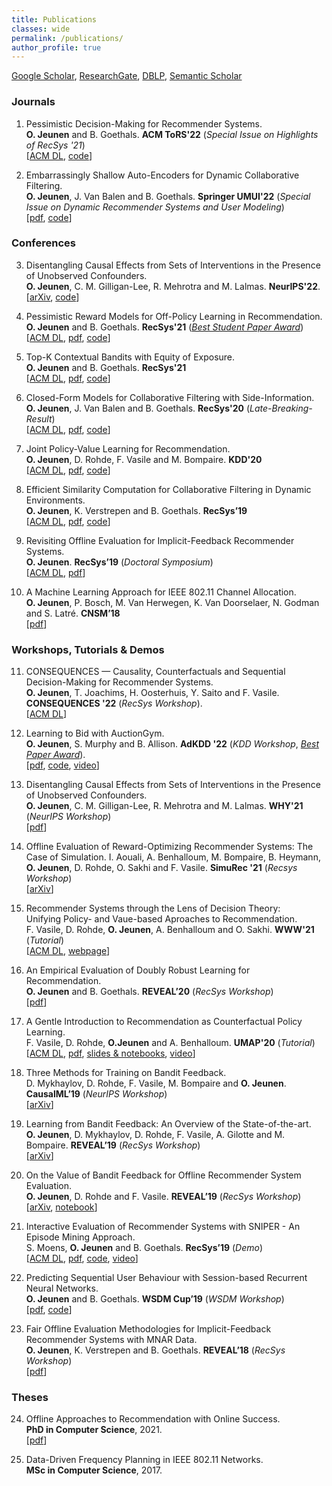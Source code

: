 ```yaml
---
title: Publications
classes: wide
permalink: /publications/
author_profile: true
---
```


[Google Scholar](https://scholar.google.com/citations?user=zOT4PjAAAAAJ), [ResearchGate](https://www.researchgate.net/profile/Olivier_Jeunen), [DBLP](https://dblp.org/pid/232/8079.html), [Semantic Scholar](https://www.semanticscholar.org/author/Olivier-Jeunen/52628148)


### Journals
1. Pessimistic Decision-Making for Recommender Systems.  
**O. Jeunen** and B. Goethals. **ACM ToRS'22** (_Special Issue on Highlights of RecSys '21_)  
\[[ACM DL](https://dl.acm.org/doi/10.1145/3568029?cid=99659463663), [code](https://github.com/olivierjeunen/pessimism-recsys-2021)]

2. Embarrassingly Shallow Auto-Encoders for Dynamic Collaborative Filtering.  
**O. Jeunen**, J. Van Balen and B. Goethals. **Springer UMUI'22** (_Special Issue on Dynamic Recommender Systems and User Modeling_)  
\[[pdf](http://adrem.uantwerpen.be/bibrem/pubs/JeunenUMUAI2022.pdf), [code](https://github.com/olivierjeunen/dynamic-easer)]


### Conferences
3. Disentangling Causal Effects from Sets of Interventions in the Presence of Unobserved Confounders.  
**O. Jeunen**, C. M. Gilligan-Lee, R. Mehrotra and M. Lalmas. **NeurIPS'22**.  
\[[arXiv](https://arxiv.org/abs/2210.05446), [code](https://github.com/olivierjeunen/disentangling-neurips-2022)\]

4. Pessimistic Reward Models for Off-Policy Learning in Recommendation.  
**O. Jeunen** and B. Goethals. **RecSys'21** ([_Best Student Paper Award_](https://recsys.acm.org/best-papers/))   
\[[ACM DL](https://dl.acm.org/doi/10.1145/3460231.3474247?cid=99659463663), [pdf](http://adrem.uantwerpen.be/bibrem/pubs/JeunenRecSys2021_A.pdf), [code](https://github.com/olivierjeunen/pessimism-recsys-2021)]

5. Top-K Contextual Bandits with Equity of Exposure.  
**O. Jeunen** and B. Goethals. **RecSys'21**  
\[[ACM DL](https://dl.acm.org/doi/10.1145/3460231.3474248?cid=99659463663), [pdf](http://adrem.uantwerpen.be/bibrem/pubs/JeunenRecSys2021_B.pdf), [code](https://github.com/olivierjeunen/EARS-recsys-2021)]

6. Closed-Form Models for Collaborative Filtering with Side-Information.  
**O. Jeunen**, J. Van Balen and B. Goethals. **RecSys'20** (_Late-Breaking-Result_)  
\[[ACM DL](https://dl.acm.org/doi/10.1145/3383313.3418480?cid=99659463663), [pdf](http://adrem.uantwerpen.be/bibrem/pubs/JeunenRecSys20.pdf), [code](https://github.com/olivierjeunen/ease-side-info-recsys-2020)]

7. Joint Policy-Value Learning for Recommendation.  
**O. Jeunen**, D. Rohde, F. Vasile and M. Bompaire. **KDD'20**  
\[[ACM DL](https://dl.acm.org/doi/10.1145/3394486.3403175?cid=99659463663), [pdf](http://adrem.uantwerpen.be/bibrem/pubs/JeunenKDD2020.pdf), [code](https://github.com/olivierjeunen/dual-bandit-kdd-2020)]

8. Efficient Similarity Computation for Collaborative Filtering in Dynamic Environments.  
**O. Jeunen**, K. Verstrepen and B. Goethals. **RecSys’19**  
\[[ACM DL](https://dl.acm.org/doi/10.1145/3298689.3347017?cid=99659463663), [pdf](http://adrem.uantwerpen.be/bibrem/pubs/JeunenRecSys19_Full.pdf), [code](https://github.com/olivierjeunen/dynamicindex)]

9. Revisiting Offline Evaluation for Implicit-Feedback Recommender Systems.  
**O. Jeunen**. **RecSys’19** (_Doctoral Symposium_)  
\[[ACM DL](https://dl.acm.org/doi/10.1145/3298689.3347069?cid=99659463663), [pdf](http://adrem.uantwerpen.be/bibrem/pubs/JeunenRecSys19_DoctoralSymposium.pdf)\]

10. A Machine Learning Approach for IEEE 802.11 Channel Allocation.  
**O. Jeunen**, P. Bosch, M. Van Herwegen, K. Van Doorselaer, N. Godman and S. Latré. **CNSM’18**  
\[[pdf](http://adrem.uantwerpen.be/bibrem/pubs/MasterThesisJeunen2018.pdf)\]



### Workshops, Tutorials & Demos

11. CONSEQUENCES — Causality, Counterfactuals and Sequential Decision-Making for Recommender Systems.  
**O. Jeunen**, T. Joachims, H. Oosterhuis, Y. Saito and F. Vasile. **CONSEQUENCES '22** (_RecSys Workshop_).  
\[[ACM DL](https://dl.acm.org/doi/10.1145/3523227.3547409?cid=99659463663)\]


12. Learning to Bid with AuctionGym.  
**O. Jeunen**, S. Murphy and B. Allison. **AdKDD '22** (_KDD Workshop_, [_Best Paper Award_](https://www.adkdd.org/Papers/Learning-to-Bid-with-AuctionGym/2022)).  
\[[pdf](https://assets.amazon.science/4f/3c/7f9a5c6c4181894d5e64c684c0d7/learning-to-bid-with-auctiongym.pdf), [code](https://github.com/amzn/auction-gym), [video](https://www.youtube.com/watch?v=4wlOv9ThOuI)\]

13. Disentangling Causal Effects from Sets of Interventions in the Presence of Unobserved Confounders.  
**O. Jeunen**, C. M. Gilligan-Lee, R. Mehrotra and M. Lalmas. **WHY'21** (_NeurIPS Workshop_)  
\[[pdf](http://adrem.uantwerpen.be/bibrem/pubs/JeunenWHY21.pdf)\]

14. Offline Evaluation of Reward-Optimizing Recommender Systems: The Case of Simulation.
I. Aouali, A. Benhalloum, M. Bompaire, B. Heymann, **O. Jeunen**, D. Rohde, O. Sakhi and F. Vasile. **SimuRec '21** (_Recsys Workshop_)  
\[[arXiv](https://arxiv.org/abs/2209.08642)\]

15. Recommender Systems through the Lens of Decision Theory:  
Unifying Policy- and Vaue-based Aproaches to Recommendation.  
F. Vasile, D. Rohde, **O. Jeunen**, A. Benhalloum and O. Sakhi. **WWW'21** (_Tutorial_)  
\[[ACM DL](https://dl.acm.org/doi/10.1145/3442442.3453701?cid=99659463663), [webpage](https://sites.google.com/view/recsys-as-decision-theory)\]

16. An Empirical Evaluation of Doubly Robust Learning for Recommendation.  
**O. Jeunen** and B. Goethals. **REVEAL’20** (_RecSys Workshop_)  
\[[pdf](http://adrem.uantwerpen.be/bibrem/pubs/JeunenREVEAL2020.pdf)\]

17. A Gentle Introduction to Recommendation as Counterfactual Policy Learning.  
F. Vasile, D. Rohde, **O.Jeunen** and A. Benhalloum. **UMAP'20** (_Tutorial_)  
\[[ACM DL](https://dl.acm.org/doi/10.1145/3340631.3398666?cid=99659463663), [pdf](http://adrem.uantwerpen.be/bibrem/pubs/VasileUMAPTutorial2020.pdf), [slides & notebooks](https://github.com/criteo-research/bandit-reco), [video](https://www.youtube.com/watch?v=hBeOxwTIawc)\]

18. Three Methods for Training on Bandit Feedback.  
D. Mykhaylov, D. Rohde, F. Vasile, M. Bompaire and **O. Jeunen**. **CausalML’19** (_NeurIPS Workshop_)  
\[[arXiv](https://arxiv.org/abs/1904.10799)\]

19. Learning from Bandit Feedback: An Overview of the State-of-the-art.  
**O. Jeunen**, D. Mykhaylov, D. Rohde, F. Vasile, A. Gilotte and M. Bompaire. **REVEAL’19** (_RecSys Workshop_)  
\[[arXiv](https://arxiv.org/abs/1909.08471)\]

20. On the Value of Bandit Feedback for Offline Recommender System Evaluation.  
**O. Jeunen**, D. Rohde and F. Vasile. **REVEAL’19** (_RecSys Workshop_)  
\[[arXiv](https://arxiv.org/abs/1907.12384), [notebook](https://github.com/criteo-research/reco-gym/blob/master/Offline%20Evaluation%20with%20Bandit%20Feedback.ipynb)]

21. Interactive Evaluation of Recommender Systems with SNIPER - An Episode Mining Approach.  
S. Moens, **O. Jeunen** and B. Goethals. **RecSys’19** (_Demo_)  
\[[ACM DL](https://dl.acm.org/doi/10.1145/3298689.3346965?cid=99659463663), [pdf](http://adrem.uantwerpen.be/bibrem/pubs/MoensRecSys19_Demo.pdf), [code](https://bitbucket.org/sandymoens/sniper/src/master/), [video](https://www.youtube.com/watch?v=S23qbU1PbhY)]

22. Predicting Sequential User Behaviour with Session-based Recurrent Neural Networks.  
**O. Jeunen** and B. Goethals. **WSDM Cup’19** (_WSDM Workshop_)  
\[[pdf](http://adrem.uantwerpen.be/bibrem/pubs/WSDMCupJeunen2019.pdf), [code](https://github.com/olivierjeunen/sequential-skip-prediction)]

23. Fair Offline Evaluation Methodologies for Implicit-Feedback Recommender Systems with MNAR Data.  
**O. Jeunen**, K. Verstrepen and B. Goethals. **REVEAL’18** (_RecSys Workshop_)  
\[[pdf](http://adrem.uantwerpen.be/bibrem/pubs/OfflineEvalJeunen2018.pdf)\]

### Theses
24. Offline Approaches to Recommendation with Online Success.  
**PhD in Computer Science**, 2021.  
\[[pdf](http://adrem.uantwerpen.be/bibrem/pubs/Jeunen2021PhDThesis.pdf)]

25. Data-Driven Frequency Planning in IEEE 802.11 Networks.  
**MSc in Computer Science**, 2017. 

